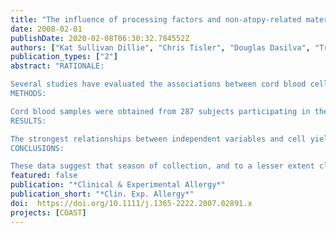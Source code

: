 ```yaml
---
title: "The influence of processing factors and non-atopy-related maternal and neonate characteristics on yield and cytokine responses of cord blood mononuclear cells"
date: 2008-02-01
publishDate: 2020-02-08T06:30:32.784552Z
authors: ["Kat Sullivan Dillie", "Chris Tisler", "Douglas Dasilva", "Tressa Pappas", "Kathy Roberg", "Kirstin Carlson-Dakes", "Mike Evans", "Louis Rosenthal", "Ronald Gangnon", "Jim Gern", "Rob Lemanske"]
publication_types: ["2"]
abstract: "RATIONALE:

Several studies have evaluated the associations between cord blood cellular responses and atopic diseases in children, but the results of these studies are inconsistent. Variations in blood processing factors and maternal and infant characteristics are typically not accounted for and may contribute to these inconsistencies.
METHODS:

Cord blood samples were obtained from 287 subjects participating in the Childhood Origins of ASThma project, a prospective study of children at high risk for the development of asthma/allergies. Mononuclear cells were stimulated with phytohaemagglutinin (PHA), phorbal myristate acetate/ionomycin or a suspension of killed staphylococcus, and IFN-gamma, IL-10 and IL-13 were quantitated by ELISA. Cell yields and cytokine production were related to processing factors and maternal and infant characteristics.
RESULTS:

The strongest relationships between independent variables and cell yield or cytokine responses occurred with the season of birth. The highest median cell yields were seen in fall, and the lowest in summer (difference of 47%, P=0.0027). Furthermore, PHA-induced IL-5 and IL-13 responses were approximately 50% higher in spring and summer than in fall or winter (P<0.0001). Clots in the cord blood samples were associated with a reduced median cell yield (42% reduction, P<0.0001), and an increased PHA-induced IL-10 secretion (27% increase, P=0.004).
CONCLUSIONS:

These data suggest that season of collection, and to a lesser extent clotting in samples, affect cord blood mononuclear cell yield and cytokine responses. Careful documentation and analysis of processing and environmental variables are important in understanding biological relationships with cytokine responses, and also lead to greater comparability among studies using these techniques."
featured: false
publication: "*Clinical & Experimental Allergy*"
publication_short: "*Clin. Exp. Allergy*"
doi:  https://doi.org/10.1111/j.1365-2222.2007.02891.x
projects: [COAST]
---
```



